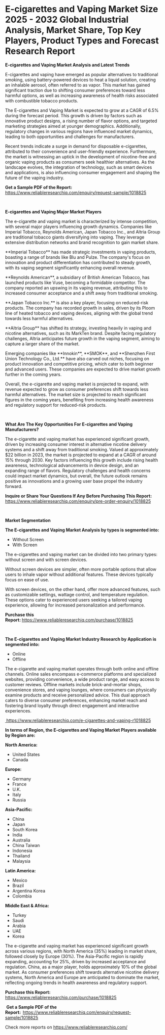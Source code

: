 <p><h1>E-cigarettes and Vaping Market Size 2025 - 2032 Global Industrial Analysis, Market Share, Top Key Players, Product Types and Forecast Research Report</h1></p><p><strong>E-cigarettes and Vaping Market Analysis and Latest Trends</strong></p>
<p><p>E-cigarettes and vaping have emerged as popular alternatives to traditional smoking, using battery-powered devices to heat a liquid solution, creating an inhalable aerosol, often referred to as vapor. This market has gained significant traction due to shifting consumer preferences toward less harmful options, as well as increasing awareness of health risks associated with combustible tobacco products.</p><p>The E-cigarettes and Vaping Market is expected to grow at a CAGR of 6.5% during the forecast period. This growth is driven by factors such as innovative product designs, a rising number of flavor options, and targeted marketing strategies aimed at younger demographics. Additionally, regulatory changes in various regions have influenced market dynamics, leading to both opportunities and challenges for manufacturers.</p><p>Recent trends indicate a surge in demand for disposable e-cigarettes, attributed to their convenience and user-friendly experience. Furthermore, the market is witnessing an uptick in the development of nicotine-free and organic vaping products as consumers seek healthier alternatives. As the landscape evolves, the integration of technology, such as smart devices and applications, is also influencing consumer engagement and shaping the future of the vaping industry.</p></p>
<p><strong>Get a Sample PDF of the Report:&nbsp;</strong> <a href="https://www.reliableresearchiq.com/enquiry/request-sample/1018825?utm_campaign=3455&utm_medium=2&utm_source=Github&utm_content=ia&utm_term=21032025&utm_id=e-cigarettes-and-vaping">https://www.reliableresearchiq.com/enquiry/request-sample/1018825</a></p>
<p>&nbsp;</p>
<p><strong>E-cigarettes and Vaping Major Market Players</strong></p>
<p><p>The e-cigarette and vaping market is characterized by intense competition, with several major players influencing growth dynamics. Companies like Imperial Tobacco, Reynolds American, Japan Tobacco Inc., and Altria Group are traditional tobacco giants diversifying into vaping. They leverage extensive distribution networks and brand recognition to gain market share.</p><p>**Imperial Tobacco** has made strategic investments in vaping products, boasting a range of brands like Blu and Pulze. The company's focus on innovation and product differentiation has contributed to steady growth, with its vaping segment significantly enhancing overall revenue.</p><p>**Reynolds American**, a subsidiary of British American Tobacco, has launched products like Vuse, becoming a formidable competitor. The company reported an upswing in its vaping revenue, attributing this to increased consumer acceptance and a shift away from traditional smoking.</p><p>**Japan Tobacco Inc.** is also a key player, focusing on reduced-risk products. The company has recorded growth in sales, driven by its Ploom line of heated tobacco and vaping devices, aligning with the global trend towards less harmful alternatives.</p><p>**Altria Group** has shifted its strategy, investing heavily in vaping and nicotine alternatives, such as its MarkTen brand. Despite facing regulatory challenges, Altria anticipates future growth in the vaping segment, aiming to capture a larger share of the market.</p><p>Emerging companies like **Innokin**, **SMOK**, and **Shenzhen First Union Technology Co., Ltd.** have also carved out niches, focusing on product innovation and competitive pricing, which cater to both beginner and advanced users. These companies are expected to drive market growth further in the coming years.</p><p>Overall, the e-cigarette and vaping market is projected to expand, with revenue expected to grow as consumer preferences shift towards less harmful alternatives. The market size is projected to reach significant figures in the coming years, benefiting from increasing health awareness and regulatory support for reduced-risk products.</p></p>
<p>&nbsp;</p>
<p><strong>What Are The Key Opportunities For E-cigarettes and Vaping Manufacturers?</strong></p>
<p><p>The e-cigarette and vaping market has experienced significant growth, driven by increasing consumer interest in alternative nicotine delivery systems and a shift away from traditional smoking. Valued at approximately $22 billion in 2023, the market is projected to expand at a CAGR of around 15% through 2030. Key factors influencing this growth include rising health awareness, technological advancements in device design, and an expanding range of flavors. Regulatory challenges and health concerns could impact market dynamics, but overall, the future outlook remains positive as innovations and a growing user base propel the industry forward.</p></p>
<p><strong>Inquire or Share Your Questions If Any Before Purchasing This Report:</strong> <a href="https://www.reliableresearchiq.com/enquiry/pre-order-enquiry/1018825?utm_campaign=3455&utm_medium=2&utm_source=Github&utm_content=ia&utm_term=21032025&utm_id=e-cigarettes-and-vaping">https://www.reliableresearchiq.com/enquiry/pre-order-enquiry/1018825</a></p>
<p>&nbsp;</p>
<p><strong>Market Segmentation</strong></p>
<p><strong>The E-cigarettes and Vaping Market Analysis by types is segmented into:</strong></p>
<p><ul><li>Without Screen</li><li>With Screen</li></ul></p>
<p><p>The e-cigarettes and vaping market can be divided into two primary types: without screen and with screen devices. </p><p>Without screen devices are simpler, often more portable options that allow users to inhale vapor without additional features. These devices typically focus on ease of use. </p><p>With screen devices, on the other hand, offer more advanced features, such as customizable settings, wattage control, and temperature regulation. These options cater to experienced users seeking a tailored vaping experience, allowing for increased personalization and performance.</p></p>
<p><strong>Purchase this Report:&nbsp;</strong><a href="https://www.reliableresearchiq.com/purchase/1018825?utm_campaign=3455&utm_medium=2&utm_source=Github&utm_content=ia&utm_term=21032025&utm_id=e-cigarettes-and-vaping">https://www.reliableresearchiq.com/purchase/1018825</a></p>
<p>&nbsp;</p>
<p><strong>The E-cigarettes and Vaping Market Industry Research by Application is segmented into:</strong></p>
<p><ul><li>Online</li><li>Offline</li></ul></p>
<p><p>The e-cigarette and vaping market operates through both online and offline channels. Online sales encompass e-commerce platforms and specialized websites, providing convenience, a wide product range, and easy access to customer reviews. Offline markets include brick-and-mortar shops, convenience stores, and vaping lounges, where consumers can physically examine products and receive personalized advice. This dual approach caters to diverse consumer preferences, enhancing market reach and fostering brand loyalty through direct engagement and interactive experiences.</p></p>
<p><a href="https://www.reliableresearchiq.com/e-cigarettes-and-vaping-r1018825?utm_campaign=3455&utm_medium=2&utm_source=Github&utm_content=ia&utm_term=21032025&utm_id=e-cigarettes-and-vaping">&nbsp;https://www.reliableresearchiq.com/e-cigarettes-and-vaping-r1018825</a></p>
<p><strong>In terms of Region, the E-cigarettes and Vaping Market Players available by Region are:</strong></p>
<p>
    <p> <strong> North America: </strong>
        <ul>
            <li>United States</li>
            <li>Canada</li>
        </ul>
        </p> 
    <p> <strong> Europe: </strong>
        <ul>
            <li>Germany</li>
            <li>France</li>
            <li>U.K.</li>
            <li>Italy</li>
            <li>Russia</li>
        </ul>
        </p> 
    <p> <strong> Asia-Pacific: </strong>
        <ul>
            <li>China</li>
            <li>Japan</li>
            <li>South Korea</li>
            <li>India</li>
            <li>Australia</li>
            <li>China Taiwan</li>
            <li>Indonesia</li>
            <li>Thailand</li>
            <li>Malaysia</li>
        </ul>
        </p> 
    <p> <strong> Latin America: </strong>
        <ul>
            <li>Mexico</li>
            <li>Brazil</li>
            <li>Argentina Korea</li>
            <li>Colombia</li>
        </ul>
        </p> 
    <p> <strong> Middle East & Africa: </strong>
        <ul>
            <li>Turkey</li>
            <li>Saudi</li>
            <li>Arabia</li>
            <li>UAE</li>
            <li>Korea</li>
        </ul>
    </p>
    </p>
<p><p>The e-cigarette and vaping market has experienced significant growth across various regions, with North America (35%) leading in market share, followed closely by Europe (30%). The Asia-Pacific region is rapidly expanding, accounting for 25%, driven by increased acceptance and regulation. China, as a major player, holds approximately 10% of the global market. As consumer preferences shift towards alternative nicotine delivery systems, North America and Europe are anticipated to dominate the market, reflecting ongoing trends in health awareness and regulatory support.</p></p>
<p><strong>Purchase this Report: </strong><a href="https://www.reliableresearchiq.com/purchase/1018825?utm_campaign=3455&utm_medium=2&utm_source=Github&utm_content=ia&utm_term=21032025&utm_id=e-cigarettes-and-vaping">https://www.reliableresearchiq.com/purchase/1018825</a></p>
<p>&nbsp;<strong>Get a Sample PDF of the Report:&nbsp;&nbsp;</strong><a href="https://www.reliableresearchiq.com/enquiry/request-sample/1018825?utm_campaign=3455&utm_medium=2&utm_source=Github&utm_content=ia&utm_term=21032025&utm_id=e-cigarettes-and-vaping">https://www.reliableresearchiq.com/enquiry/request-sample/1018825</a></p>
<p><strong></strong></p>
<p>Check more reports on <a href="https://www.reliableresearchiq.com/?utm_campaign=3455&utm_medium=2&utm_source=Github&utm_content=ia&utm_term=21032025&utm_id=e-cigarettes-and-vaping">https://www.reliableresearchiq.com/</a></p>